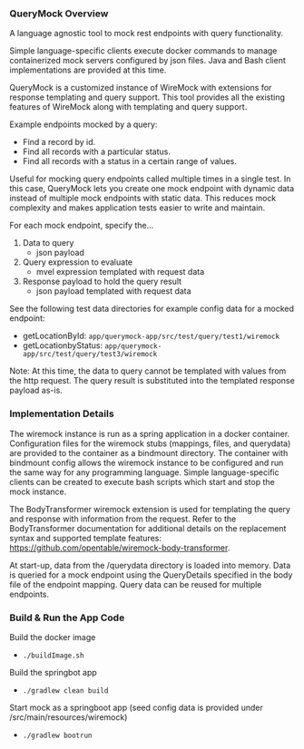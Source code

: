### QueryMock Overview

A language agnostic tool to mock rest endpoints with query functionality. 

Simple language-specific clients execute docker commands to manage containerized mock servers configured by json files.
Java and Bash client implementations are provided at this time. 

QueryMock is a customized instance of WireMock with extensions for response templating and query support.
This tool provides all the existing features of WireMock along with templating and query support.

Example endpoints mocked by a query:
* Find a record by id.
* Find all records with a particular status.
* Find all records with a status in a certain range of values.

Useful for mocking query endpoints called multiple times in a single test. 
In this case, QueryMock lets you create one mock endpoint with dynamic data instead of multiple mock endpoints with static data.
This reduces mock complexity and makes application tests easier to write and maintain.

For each mock endpoint, specify the...
1. Data to query
    * json payload
2. Query expression to evaluate
    * mvel expression templated with request data
3. Response payload to hold the query result
    * json payload templated with request data

See the following test data directories for example config data for a mocked endpoint:
* getLocationById: `app/querymock-app/src/test/query/test1/wiremock`
* getLocationbyStatus:  `app/querymock-app/src/test/query/test3/wiremock`
    
Note: At this time, the data to query cannot be templated with values from the http request. 
The query result is substituted into the templated response payload as-is. 

### Implementation Details

The wiremock instance is run as a spring application in a docker container.
Configuration files for the wiremock stubs (mappings, files, and querydata) are provided to the container as a bindmount directory.
The container with bindmount config allows the wiremock instance to be configured and run the same way for any programming language.
Simple language-specific clients can be created to execute bash scripts which start and stop the mock instance.

The BodyTransformer wiremock extension is used for templating the query and response with information from the request.
Refer to the BodyTransformer documentation for additional details on the replacement syntax and supported template features: 
https://github.com/opentable/wiremock-body-transformer.

At start-up, data from the /querydata directory is loaded into memory. 
Data is queried for a mock endpoint using the QueryDetails specified in the body file of the endpoint mapping.
Query data can be reused for multiple endpoints.

### Build & Run the App Code

Build the docker image 
* `./buildImage.sh`

Build the springbot app
* `./gradlew clean build`

Start mock as a springboot app (seed config data is provided under /src/main/resources/wiremock)
* `./gradlew bootrun`
